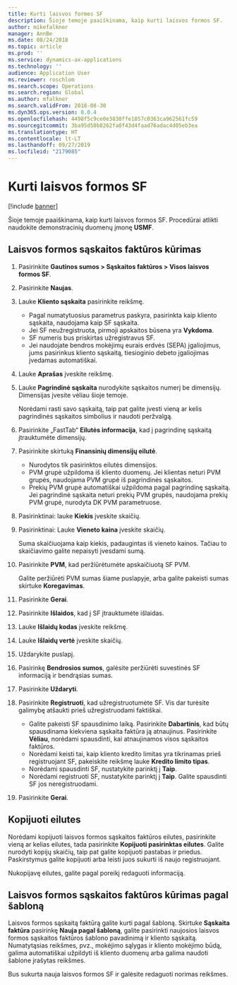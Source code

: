```yaml
---
title: Kurti laisvos formos SF
description: Šioje temoje paaiškinama, kaip kurti laisvos formos SF.
author: mikefalkner
manager: AnnBe
ms.date: 08/24/2018
ms.topic: article
ms.prod: ''
ms.service: dynamics-ax-applications
ms.technology: ''
audience: Application User
ms.reviewer: roschlom
ms.search.scope: Operations
ms.search.region: Global
ms.author: mfalkner
ms.search.validFrom: 2018-08-30
ms.dyn365.ops.version: 8.0.4
ms.openlocfilehash: 4498f5c9ce0e3830ffe1857c0363ca962561fc59
ms.sourcegitcommit: 3ba95d50b8262fa0f43d4faad76adac4d05eb3ea
ms.translationtype: HT
ms.contentlocale: lt-LT
ms.lasthandoff: 09/27/2019
ms.locfileid: "2179085"
---
```

# <a name="create-free-text-invoices"></a>Kurti laisvos formos SF

[!include [banner](../includes/banner.md)]

Šioje temoje paaiškinama, kaip kurti laisvos formos SF. Procedūrai atlikti naudokite demonstracinių duomenų įmonę **USMF**.

## <a name="create-a-free-text-invoice"></a>Laisvos formos sąskaitos faktūros kūrimas

1. Pasirinkite **Gautinos sumos \> Sąskaitos faktūros \> Visos laisvos formos SF**.
2. Pasirinkite **Naujas**.
3. Lauke **Kliento sąskaita** pasirinkite reikšmę.

    * Pagal numatytuosius parametrus paskyra, pasirinkta kaip kliento sąskaita, naudojama kaip SF sąskaita.
    * Jei SF neužregistruota, pirmoji apskaitos būsena yra **Vykdoma**.
    * SF numeris bus priskirtas užregistravus SF.
    * Jei naudojate bendros mokėjimų eurais erdvės (SEPA) įgaliojimus, jums pasirinkus kliento sąskaitą, tiesioginio debeto įgaliojimas įvedamas automatiškai.

4. Lauke **Aprašas** įveskite reikšmę.
5. Lauke **Pagrindinė sąskaita** nurodykite sąskaitos numerį be dimensijų. Dimensijas įvesite vėliau šioje temoje.

    Norėdami rasti savo sąskaitą, taip pat galite įvesti vieną ar kelis pagrindinės sąskaitos simbolius ir naudoti peržvalgą.

6. Pasirinkite „FastTab“ **Eilutės informacija**, kad į pagrindinę sąskaitą įtrauktumėte dimensijų.
7. Pasirinkite skirtuką **Finansinių dimensijų eilutė**.

    * Nurodytos tik pasirinktos eilutės dimensijos.
    * PVM grupė užpildoma iš kliento duomenų. Jei klientas neturi PVM grupės, naudojama PVM grupė iš pagrindinės sąskaitos.
    * Prekių PVM grupė automatiškai užpildoma pagal pagrindinę sąskaitą. Jei pagrindinė sąskaita neturi prekių PVM grupės, naudojama prekių PVM grupė, nurodyta DK PVM parametruose.

8. Pasirinktinai: lauke **Kiekis** įveskite skaičių.
9. Pasirinktinai: Lauke **Vieneto kaina** įveskite skaičių.

    Suma skaičiuojama kaip kiekis, padaugintas iš vieneto kainos. Tačiau to skaičiavimo galite nepaisyti įvesdami sumą.

10. Pasirinkite **PVM**, kad peržiūrėtumėte apskaičiuotą SF PVM.

    Galite peržiūrėti PVM sumas šiame puslapyje, arba galite pakeisti sumas skirtuke **Koregavimas**.

11. Pasirinkite **Gerai**.
12. Pasirinkite **Išlaidos**, kad į SF įtrauktumėte išlaidas.
13. Lauke **Išlaidų kodas** įveskite reikšmę.
14. Lauke **Išlaidų vertė** įveskite skaičių.
15. Uždarykite puslapį.
16. Pasirinkę **Bendrosios sumos**, galėsite peržiūrėti suvestinės SF informaciją ir bendrąsias sumas.
17. Pasirinkite **Uždaryti**.
18. Pasirinkite **Registruoti**, kad užregistruotumėte SF. Vis dar turėsite galimybę atšaukti prieš užregistruodami faktiškai.

    * Galite pakeisti SF spausdinimo laiką. Pasirinkite **Dabartinis**, kad būtų spausdinama kiekviena sąskaita faktūra ją atnaujinus. Pasirinkite **Vėliau**, norėdami spausdinti, kai atnaujinamos visos sąskaitos faktūros.
    * Norėdami keisti tai, kaip kliento kredito limitas yra tikrinamas prieš registruojant SF, pakeiskite reikšmę lauke **Kredito limito tipas**.
    * Norėdami spausdinti SF, nustatykite parinktį į **Taip**.
    * Norėdami registruoti SF, nustatykite parinktį į **Taip**. Galite spausdinti SF jos neregistruodami.

19. Pasirinkite **Gerai**.

## <a name="copy-lines"></a>Kopijuoti eilutes
Norėdami kopijuoti laisvos formos sąskaitos faktūros eilutes, pasirinkite vieną ar kelias eilutes, tada pasirinkite **Kopijuoti pasirinktas eilutes**. Galite nurodyti kopijų skaičių, taip pat galite kopijuoti pastabas ir priedus. Paskirstymus galite kopijuoti arba leisti juos sukurti iš naujo registruojant.

Nukopijavę eilutes, galite pagal poreikį redaguoti informaciją.

## <a name="create-a-free-text-invoice-from-a-template"></a>Laisvos formos sąskaitos faktūros kūrimas pagal šabloną
Laisvos formos sąskaitą faktūrą galite kurti pagal šabloną. Skirtuke **Sąskaita faktūra** pasirinkę **Nauja pagal šabloną**, galite pasirinkti naujosios laisvos formos sąskaitos faktūros šablono pavadinimą ir kliento sąskaitą. Numatytąsias reikšmes, pvz., mokėjimo sąlygas ir kliento mokėjimo būdą, galima automatiškai užpildyti iš kliento duomenų arba galima naudoti šablone įrašytas reikšmes.

Bus sukurta nauja laisvos formos SF ir galėsite redaguoti norimas reikšmes.
